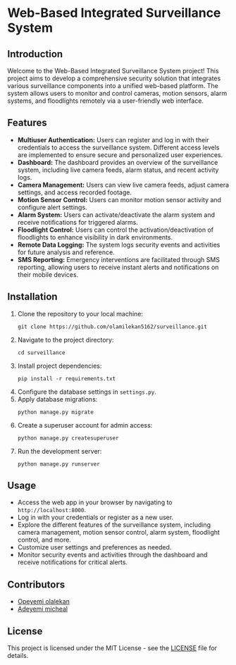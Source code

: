 # Web-Based Integrated Surveillance System

## Introduction
Welcome to the Web-Based Integrated Surveillance System project! This project aims to develop a comprehensive security solution that integrates various surveillance components into a unified web-based platform. The system allows users to monitor and control cameras, motion sensors, alarm systems, and floodlights remotely via a user-friendly web interface.

## Features
- **Multiuser Authentication:** Users can register and log in with their credentials to access the surveillance system. Different access levels are implemented to ensure secure and personalized user experiences.
- **Dashboard:** The dashboard provides an overview of the surveillance system, including live camera feeds, alarm status, and recent activity logs.
- **Camera Management:** Users can view live camera feeds, adjust camera settings, and access recorded footage.
- **Motion Sensor Control:** Users can monitor motion sensor activity and configure alert settings.
- **Alarm System:** Users can activate/deactivate the alarm system and receive notifications for triggered alarms.
- **Floodlight Control:** Users can control the activation/deactivation of floodlights to enhance visibility in dark environments.
- **Remote Data Logging:** The system logs security events and activities for future analysis and reference.
- **SMS Reporting:** Emergency interventions are facilitated through SMS reporting, allowing users to receive instant alerts and notifications on their mobile devices.

## Installation
1. Clone the repository to your local machine:
   ```
   git clone https://github.com/olamilekan5162/surveillance.git
   ```
2. Navigate to the project directory:
   ```
   cd surveillance
   ```
3. Install project dependencies:
   ```
   pip install -r requirements.txt
   ```
4. Configure the database settings in `settings.py`.
5. Apply database migrations:
   ```
   python manage.py migrate
   ```
6. Create a superuser account for admin access:
   ```
   python manage.py createsuperuser
   ```
7. Run the development server:
   ```
   python manage.py runserver
   ```

## Usage
- Access the web app in your browser by navigating to `http://localhost:8000`.
- Log in with your credentials or register as a new user.
- Explore the different features of the surveillance system, including camera management, motion sensor control, alarm system, floodlight control, and more.
- Customize user settings and preferences as needed.
- Monitor security events and activities through the dashboard and receive notifications for critical alerts.

## Contributors
- [Opeyemi olalekan](https://github.com/olamilekan5162)
- [Adeyemi micheal](https://github.com/adeyemimichael)

## License
This project is licensed under the MIT License - see the [LICENSE](LICENSE) file for details.
